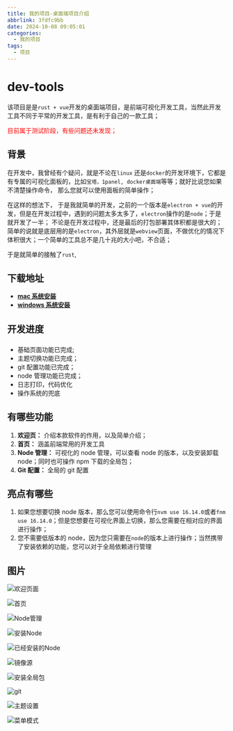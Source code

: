 ```yaml
---
title: 我的项目-桌面端项目介绍
abbrlink: 3fdfc9bb
date: 2024-10-08 09:05:01
categories:
  - 我的项目
tags:
  - 项目
---
```

# dev-tools

该项目是是`rust + vue`开发的桌面端项目，是前端可视化开发工具，当然此开发工具不同于平常的开发工具，是有利于自己的一款工具；

<font color="#ff0000">目前属于测试阶段，有些问题还未发现；</font>

## 背景

在开发中，我曾经有个疑问，就是不论在`linux` 还是`docker`的开发环境下，它都是有专属的可视化面板的，比如`宝塔，1panel, docker桌面端`等等；就好比说您如果不清楚操作命令， 那么您就可以使用面板的简单操作；

在这样的想法下， 于是我就简单的开发，之前的一个版本是`electron + vue`的开发，但是在开发过程中，遇到的问题太多太多了，`electron`操作的是`node`；于是就开发了一半； 不论是在开发过程中，还是最后的打包部署其体积都是很大的；简单的说就是底层用的是`electron`，其外层就是`webview`页面，不做优化的情况下体积很大；一个简单的工具总不是几十兆的大小吧，不合适；

于是就简单的接触了`rust`,

## 下载地址

- [**mac 系统安装**](https://wangxiaoze-view.github.io/picx-images-hosting/app/dev-tools/0.0.1/dev-tools_0.0.1_aarch64.dmg)
- [**windows 系统安装**](https://wangxiaoze-view.github.io/picx-images-hosting/app/dev-tools/0.0.1/dev-tools_0.0.1_x64-setup.exe)

## 开发进度

### <Badge type="info" text="已完成" />

- 基础页面功能已完成;
- 主题切换功能已完成；
- git 配置功能已完成；
- node 管理功能已完成；
- 日志打印，代码优化
- 操作系统的兜底

## 有哪些功能

1. **欢迎页：** 介绍本款软件的作用，以及简单介绍；
2. **首页：** 涵盖前端常用的开发工具
3. **Node 管理：** 可视化的 node 管理，可以查看 node 的版本，以及安装卸载 node；同时也可操作 npm 下载的全局包；
4. **Git 配置：** 全局的 git 配置

## 亮点有哪些

1. 如果您想要切换 node 版本，那么您可以使用命令行`nvm use 16.14.0`或者`fnm use 16.14.0`；但是您想要在可视化界面上切换，那么您需要在相对应的界面进行操作；
2. 您不需要低版本的 node，因为您只需要在`node`的版本上进行操作；当然携带了安装依赖的功能，您可以对于全局依赖进行管理

## 图片

![欢迎页面](https://wangxiaoze-view.github.io/picx-images-hosting/images/image.3k7wazx9ha.webp)

![首页](https://wangxiaoze-view.github.io/picx-images-hosting/images/image.lyl6vzj1.webp)

![Node管理](https://wangxiaoze-view.github.io/picx-images-hosting/images/image.4n7llvv3zq.webp)

![安装Node](https://wangxiaoze-view.github.io/picx-images-hosting/images/image.231r98vwy8.webp)

![已经安装的Node](https://wangxiaoze-view.github.io/picx-images-hosting/images/image.6pne9xv39s.webp)

![镜像源](https://wangxiaoze-view.github.io/picx-images-hosting/images/image.32humf03cq.webp)

![安装全局包](https://wangxiaoze-view.github.io/picx-images-hosting/images/image.5fkh3mew3s.webp)

![git](https://wangxiaoze-view.github.io/picx-images-hosting/images/image.7sn3ktth5u.webp)

![主题设置](https://wangxiaoze-view.github.io/picx-images-hosting/images/image.lyl71441.webp)

![菜单模式](https://wangxiaoze-view.github.io/picx-images-hosting/images/image.2rv0t9ntpo.webp)
